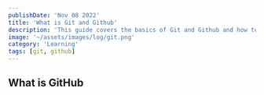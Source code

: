 ```yaml
---
publishDate: 'Nov 08 2022'
title: 'What is Git and Github'
description: 'This guide covers the basics of Git and Github and how to use them, the basics commands of Git and how to use Git with Github, what is Git and what is Github, how to install them and also brief about Github Desktop.'
image: '~/assets/images/log/git.png'
category: 'Learning'
tags: [git, github]
---
```


## What is GitHub
